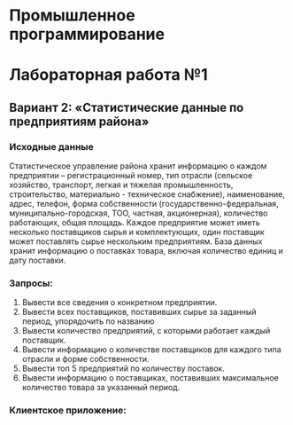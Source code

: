 # Промышленное программирование
# Лабораторная работа №1

## Вариант 2: «Статистические данные по предприятиям района»

### Исходные данные

Статистическое управление района хранит информацию о каждом
предприятии – регистрационный номер, тип отрасли (сельское хозяйство,
транспорт, легкая и тяжелая промышленность, строительство, материально -
техническое снабжение), наименование, адрес, телефон, форма собственности
(государственно-федеральная, муниципально-городская, ТОО, частная,
акционерная), количество работающих, общая площадь. Каждое предприятие
может иметь несколько поставщиков сырья и комплектующих, один поставщик
может поставлять сырье нескольким предприятиям. База данных хранит
информацию о поставках товара, включая количество единиц и дату поставки.

### Запросы:

1) Вывести все сведения о конкретном предприятии.
2) Вывести всех поставщиков, поставивших сырье за заданный период,
упорядочить по названию
3) Вывести количество предприятий, с которыми работает каждый поставщик.
4) Вывести информацию о количестве поставщиков для каждого типа отрасли
и форме собственности.
5) Вывести топ 5 предприятий по количеству поставок.
6) Вывести информацию о поставщиках, поставивших максимальное
количество товара за указанный период.

### Клиентское приложение:
